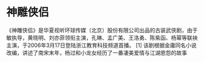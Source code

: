 # 神雕侠侣
《神雕侠侣》是华夏视听环球传媒（北京）股份有限公司出品的古装武侠剧，由于敏执导，黄晓明、刘亦菲领衔主演，孔琳、孟广美、王洛勇、陈紫函、杨幂等联袂主演，于2006年3月17日登陆浙江教育科技频道首播。 [1]
该剧根据金庸同名小说改编，讲述了南宋末年，杨过和小龙女经历了一番凄美爱情与江湖恩怨的故事
